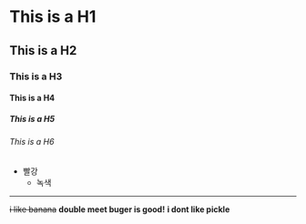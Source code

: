 # This is a H1
## This is a H2
### This is a H3
#### This is a H4
##### This is a H5
###### This is a H6

* 빨강
  * 녹색

------------------------------

~~i like banana~~
**double meet buger is good!**
__i dont like pickle__
